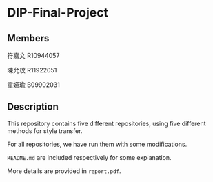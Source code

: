 # DIP-Final-Project

## Members
符嘉文 R10944057

陳允玟 R11922051

童嬿瑜 B09902031

## Description
This repository contains five different repositories, using five different methods for style transfer.

For all repositories, we have run them with some modifications.

`README.md` are included respectively for some explanation.

More details are provided in  `report.pdf`.
